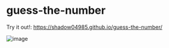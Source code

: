 # guess-the-number

Try it out!: https://shadow04985.github.io/guess-the-number/

![image](https://user-images.githubusercontent.com/22547443/182389727-34a7811d-3e79-41ee-a659-480909d58ef0.png)
